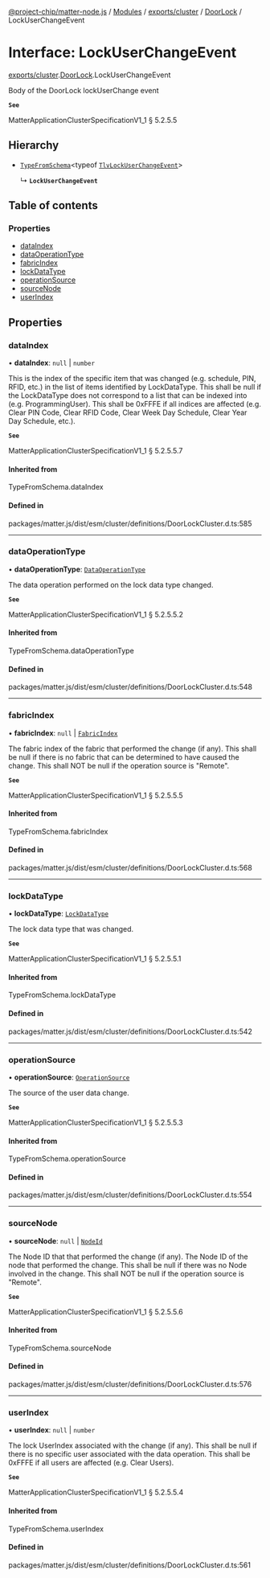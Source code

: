 [@project-chip/matter-node.js](../README.md) / [Modules](../modules.md) / [exports/cluster](../modules/exports_cluster.md) / [DoorLock](../modules/exports_cluster.DoorLock.md) / LockUserChangeEvent

# Interface: LockUserChangeEvent

[exports/cluster](../modules/exports_cluster.md).[DoorLock](../modules/exports_cluster.DoorLock.md).LockUserChangeEvent

Body of the DoorLock lockUserChange event

**`See`**

MatterApplicationClusterSpecificationV1_1 § 5.2.5.5

## Hierarchy

- [`TypeFromSchema`](../modules/exports_tlv.md#typefromschema)\<typeof [`TlvLockUserChangeEvent`](../modules/exports_cluster.DoorLock.md#tlvlockuserchangeevent)\>

  ↳ **`LockUserChangeEvent`**

## Table of contents

### Properties

- [dataIndex](exports_cluster.DoorLock.LockUserChangeEvent.md#dataindex)
- [dataOperationType](exports_cluster.DoorLock.LockUserChangeEvent.md#dataoperationtype)
- [fabricIndex](exports_cluster.DoorLock.LockUserChangeEvent.md#fabricindex)
- [lockDataType](exports_cluster.DoorLock.LockUserChangeEvent.md#lockdatatype)
- [operationSource](exports_cluster.DoorLock.LockUserChangeEvent.md#operationsource)
- [sourceNode](exports_cluster.DoorLock.LockUserChangeEvent.md#sourcenode)
- [userIndex](exports_cluster.DoorLock.LockUserChangeEvent.md#userindex)

## Properties

### dataIndex

• **dataIndex**: ``null`` \| `number`

This is the index of the specific item that was changed (e.g. schedule, PIN, RFID, etc.) in the list of
items identified by LockDataType. This shall be null if the LockDataType does not correspond to a list that
can be indexed into (e.g. ProgrammingUser). This shall be 0xFFFE if all indices are affected (e.g. Clear PIN
Code, Clear RFID Code, Clear Week Day Schedule, Clear Year Day Schedule, etc.).

**`See`**

MatterApplicationClusterSpecificationV1_1 § 5.2.5.5.7

#### Inherited from

TypeFromSchema.dataIndex

#### Defined in

packages/matter.js/dist/esm/cluster/definitions/DoorLockCluster.d.ts:585

___

### dataOperationType

• **dataOperationType**: [`DataOperationType`](../enums/exports_cluster.DoorLock.DataOperationType.md)

The data operation performed on the lock data type changed.

**`See`**

MatterApplicationClusterSpecificationV1_1 § 5.2.5.5.2

#### Inherited from

TypeFromSchema.dataOperationType

#### Defined in

packages/matter.js/dist/esm/cluster/definitions/DoorLockCluster.d.ts:548

___

### fabricIndex

• **fabricIndex**: ``null`` \| [`FabricIndex`](../modules/exports_datatype.md#fabricindex)

The fabric index of the fabric that performed the change (if any). This shall be null if there is no fabric
that can be determined to have caused the change. This shall NOT be null if the operation source is "Remote".

**`See`**

MatterApplicationClusterSpecificationV1_1 § 5.2.5.5.5

#### Inherited from

TypeFromSchema.fabricIndex

#### Defined in

packages/matter.js/dist/esm/cluster/definitions/DoorLockCluster.d.ts:568

___

### lockDataType

• **lockDataType**: [`LockDataType`](../enums/exports_cluster.DoorLock.LockDataType.md)

The lock data type that was changed.

**`See`**

MatterApplicationClusterSpecificationV1_1 § 5.2.5.5.1

#### Inherited from

TypeFromSchema.lockDataType

#### Defined in

packages/matter.js/dist/esm/cluster/definitions/DoorLockCluster.d.ts:542

___

### operationSource

• **operationSource**: [`OperationSource`](../enums/exports_cluster.DoorLock.OperationSource.md)

The source of the user data change.

**`See`**

MatterApplicationClusterSpecificationV1_1 § 5.2.5.5.3

#### Inherited from

TypeFromSchema.operationSource

#### Defined in

packages/matter.js/dist/esm/cluster/definitions/DoorLockCluster.d.ts:554

___

### sourceNode

• **sourceNode**: ``null`` \| [`NodeId`](../modules/exports_datatype.md#nodeid)

The Node ID that that performed the change (if any). The Node ID of the node that performed the change. This
shall be null if there was no Node involved in the change. This shall NOT be null if the operation source is
"Remote".

**`See`**

MatterApplicationClusterSpecificationV1_1 § 5.2.5.5.6

#### Inherited from

TypeFromSchema.sourceNode

#### Defined in

packages/matter.js/dist/esm/cluster/definitions/DoorLockCluster.d.ts:576

___

### userIndex

• **userIndex**: ``null`` \| `number`

The lock UserIndex associated with the change (if any). This shall be null if there is no specific user
associated with the data operation. This shall be 0xFFFE if all users are affected (e.g. Clear Users).

**`See`**

MatterApplicationClusterSpecificationV1_1 § 5.2.5.5.4

#### Inherited from

TypeFromSchema.userIndex

#### Defined in

packages/matter.js/dist/esm/cluster/definitions/DoorLockCluster.d.ts:561
